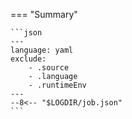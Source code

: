 === "Summary"

    ```json
    ---
    language: yaml
    exclude:
        - .source
        - .language
        - .runtimeEnv
    ---
    --8<-- "$LOGDIR/job.json"
    ```
